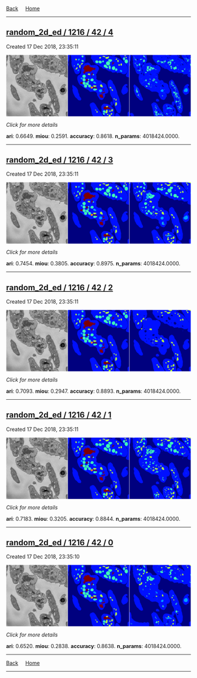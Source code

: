 
[Back](..)&nbsp;&nbsp;&nbsp;&nbsp;&nbsp;[Home](https://leapmanlab.github.io/snapshots)

---

<div class="summary"><a href="4"><h2>random_2d_ed / 1216 / 42 / 4</h2></a><p>Created 17 Dec 2018, 23:35:11
</p><a href="4"><img src="4/media/summary.png" align="center"></a><p>
<i>Click for more details</i>
</p></div>

**ari**: 0.6649. **miou**: 0.2591. **accuracy**: 0.8618. **n_params**: 4018424.0000. 

---

<div class="summary"><a href="3"><h2>random_2d_ed / 1216 / 42 / 3</h2></a><p>Created 17 Dec 2018, 23:35:11
</p><a href="3"><img src="3/media/summary.png" align="center"></a><p>
<i>Click for more details</i>
</p></div>

**ari**: 0.7454. **miou**: 0.3805. **accuracy**: 0.8975. **n_params**: 4018424.0000. 

---

<div class="summary"><a href="2"><h2>random_2d_ed / 1216 / 42 / 2</h2></a><p>Created 17 Dec 2018, 23:35:11
</p><a href="2"><img src="2/media/summary.png" align="center"></a><p>
<i>Click for more details</i>
</p></div>

**ari**: 0.7093. **miou**: 0.2947. **accuracy**: 0.8893. **n_params**: 4018424.0000. 

---

<div class="summary"><a href="1"><h2>random_2d_ed / 1216 / 42 / 1</h2></a><p>Created 17 Dec 2018, 23:35:11
</p><a href="1"><img src="1/media/summary.png" align="center"></a><p>
<i>Click for more details</i>
</p></div>

**ari**: 0.7183. **miou**: 0.3205. **accuracy**: 0.8844. **n_params**: 4018424.0000. 

---

<div class="summary"><a href="0"><h2>random_2d_ed / 1216 / 42 / 0</h2></a><p>Created 17 Dec 2018, 23:35:10
</p><a href="0"><img src="0/media/summary.png" align="center"></a><p>
<i>Click for more details</i>
</p></div>

**ari**: 0.6520. **miou**: 0.2838. **accuracy**: 0.8638. **n_params**: 4018424.0000. 

---

[Back](..)&nbsp;&nbsp;&nbsp;&nbsp;&nbsp;[Home](https://leapmanlab.github.io/snapshots)

---